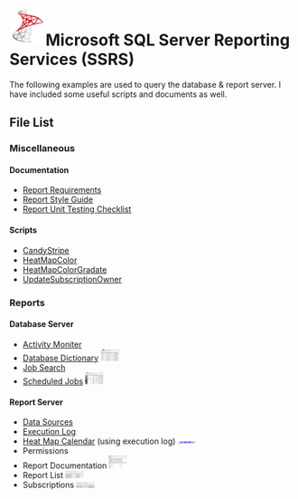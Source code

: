 <img align="left" src="Images/ReadMe/App.png" width="64px" >

# Microsoft SQL Server Reporting Services (SSRS)
The following examples are used to query the database & report server. I have included some useful scripts and documents as well.

## File List
### Miscellaneous                          
#### Documentation       
* [Report Requirements](Miscellaneous/Documentation/Report%20Requirements.docx)
* [Report Style Guide](Miscellaneous/Documentation/Report%20Style%20Guide.docx)
* [Report Unit Testing Checklist](Miscellaneous/Documentation/Report%20Unit%20Testing%20Checklist.docx)
#### Scripts          
* [CandyStripe](Miscellaneous/Scripts/CandyStripe.vb)
* [HeatMapColor](Miscellaneous/Scripts/HeatMapColor.vb)
* [HeatMapColorGradate](Miscellaneous/Scripts/HeatMapColorGradate.vb)
* [UpdateSubscriptionOwner](Miscellaneous/Scripts/UpdateSubscriptionOwner.sql)
### Reports                       
#### Database Server      
* [Activity Moniter](ServerDatabase/Activity%20Moniter.rdl)
* [Database Dictionary](ServerDatabase/Database%20Dictionary.rdl) <kbd><img src="Images/ReadMe/ssrsdatadictionary.png" width="32px"></kbd>
* [Job Search](ServerDatabase/Job%20Search.rdl)
* [Scheduled Jobs](ServerDatabase/Scheduled%20Jobs.rdl)  <kbd><img src="Images/ReadMe/ssrsscheduledjobs.png" width="32px"></kbd>
#### Report Server           
* [Data Sources](/ServerReports/Data%20Sources.rdl)
* [Execution Log](/ServerReports/Execution%20Log.rdl)
* [Heat Map Calendar](/ServerReports/Heatmap%20Calendar.rdl) (using execution log) <kbd><img src="Images/ReadMe/ssrsheatmap_calendar.png" width="32px"></kbd>
* Permissions
* Report Documentation  <kbd><img src="Images/ReadMe/ssrsreportdocumentation.png" width="32px"></kbd>
* Report List  <kbd><img src="Images/ReadMe/ssrsreportlisting.png" width="32px"></kbd>
* Subscriptions  <kbd><img src="Images/ReadMe/ssrsreportsubscriptions.png" width="32px"></kbd>
